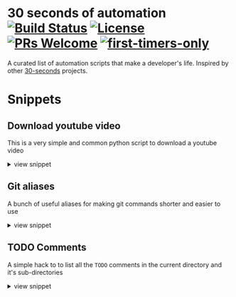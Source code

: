 # 30 seconds of automation [![Build Status](https://travis-ci.com/arjunmahishi/30-seconds-of-automation.svg?branch=master)](https://travis-ci.com/arjunmahishi/30-seconds-of-automation) [![License](https://img.shields.io/badge/license-CC0--1.0-blue.svg)](https://github.com/arjunmahishi/30-seconds-of-automation/blob/master/LICENSE) [![PRs Welcome](https://img.shields.io/badge/PRs-welcome-brightgreen.svg?style=flat-square)](http://makeapullrequest.com) [![first-timers-only](https://img.shields.io/badge/first--timers--only-friendly-blue.svg?style=flat-square)](https://www.firsttimersonly.com/) 

A curated list of automation scripts that make a developer's life. Inspired by other [30-seconds](https://github.com/30-seconds) projects.

# Snippets

## Download youtube video
This is a very simple and common python script to download a youtube video

<details>
<summary>view snippet</summary>

### Setup
```bash
pip install pytube
```

### Code
```py
from pytube import YouTube
yt = YouTube("<youtube-link>")
yt = yt.get('mp4', '720p')
yt.download('/path/to/download/directory')
```

</details>


## Git aliases

A bunch of useful aliases for making git commands shorter and easier to use

<details>
<summary>view snippet</summary>

### Setup

Copy the below code to your `.bashrc` or `.zshrc` etc and source it (Ex: `source ~/.bashrc`)

### Code
```bash
alias gst="git status"
alias glg="git log"
alias gpm="git push origin master" 
alias gac="git add -A && git commit $1" # add and commit new changes
alias grh="git reset HEAD~1" # undo the last commit
```

</details>

## TODO Comments

A simple hack to to list all the `TODO` comments in the current directory and it's sub-directories

<details>
<summary>view snippet</summary>

### Setup

- create a python script and put the below code in it
- make the script executable by running  `chmod +x path/to/the/script.py`
- Copy the following alias to you `.bashrc` or `.zshrc` etc

```bash
alias todo="path/to/the/script.py"
```

### Code
```python
#!/usr/bin/env python
import os

def searchForTodo(filename):
    todos = "%s:\n" % filename
    flag = False
    with open(filename) as f:
        conts = f.read()
        for line in conts.split("\n"):
            if "TODO" in line:
                flag = True
                todos += "\t- " + line.split("TODO")[1].replace(":", "").replace("-", "") + "\n"
    if flag:
        return todos.replace("./", "") 
    return ""

def run(path):
    files = [path+"/"+f for f in os.listdir(path)]
    for f in files:
        if os.path.isfile(f) and "." in f: # making sure its not a binary
            todos = searchForTodo(f)
            if todos != "": 
                print todos
        if os.path.isdir(f):
            run(f)

run(".")

# output:
# file/containing/TODO:
#       - your TODO item 1
#       - your TODO item 2
```

</details>